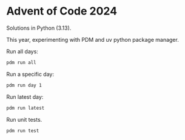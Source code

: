 # Advent of Code 2024

Solutions in Python (3.13).

This year, experimenting with PDM and uv python package manager.

Run all days:

```sh
pdm run all
```

Run a specific day:

``` sh
pdm run day 1
```

Run latest day:

``` sh
pdm run latest
```

Run unit tests.

``` sh
pdm run test
```

